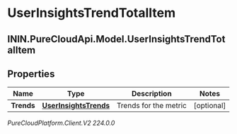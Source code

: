 # UserInsightsTrendTotalItem

## ININ.PureCloudApi.Model.UserInsightsTrendTotalItem

## Properties

|Name | Type | Description | Notes|
|------------ | ------------- | ------------- | -------------|
| **Trends** | [**UserInsightsTrends**](UserInsightsTrends) | Trends for the metric | [optional] |



_PureCloudPlatform.Client.V2 224.0.0_

